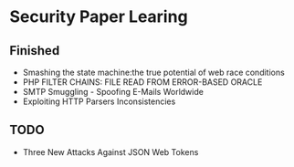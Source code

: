 # Security Paper Learing

## Finished

- Smashing the state machine:the true potential of web race conditions
- PHP FILTER CHAINS: FILE READ FROM ERROR-BASED ORACLE
- SMTP Smuggling - Spoofing E-Mails Worldwide
- Exploiting HTTP Parsers Inconsistencies

## TODO

- Three New Attacks Against JSON Web Tokens

  

  

